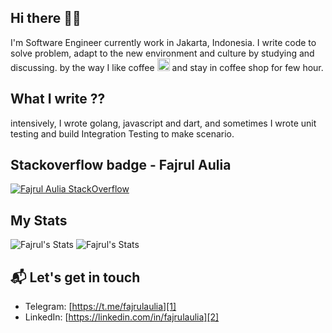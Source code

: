 ## Hi there 👋🏻

I'm Software Engineer currently work in Jakarta, Indonesia. I write code to solve problem, adapt to the new environment and culture by studying and discussing. by the way I like coffee <img class="emoji" alt="coffee" height="20" width="20" src="https://github.githubassets.com/images/icons/emoji/unicode/2615.png"> and stay in coffee shop for few hour.

## What I write ??
intensively, I wrote golang, javascript and dart, and sometimes I wrote unit testing and build Integration Testing to make scenario.



## Stackoverflow badge - Fajrul Aulia
[![Fajrul Aulia StackOverflow](https://github-readme-stackoverflow.vercel.app/?userID=6769364&theme=dark)](https://stackoverflow.com/users/6769364/fajrul-a)


## My Stats
![Fajrul's Stats](https://github-readme-stats.vercel.app/api/top-langs/?username=fajrulaulia&theme=blue-green&hide=php,html&count=10)
![Fajrul's Stats](https://github-readme-stats.vercel.app/api?username=fajrulaulia&show_icons=true&theme=blue-green)

## 📬 Let's get in touch
- Telegram: [https://t.me/fajrulaulia][1]
- LinkedIn: [https://linkedin.com/in/fajrulaulia][2]

[1]: https://t.me/fajrulaulia
[2]: https://linkedin.com/in/fajrulaulia
